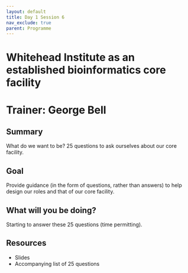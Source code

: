 ```yaml
---
layout: default
title: Day 1 Session 6
nav_exclude: true
parent: Programme
---
```


# Whitehead Institute as an established bioinformatics core facility
# Trainer: George Bell

## Summary
What do we want to be? 25 questions to ask ourselves about our core facility.

## Goal
Provide guidance (in the form of questions, rather than answers) to help design our roles and that of our core facility.

## What will you be doing?
Starting to answer these 25 questions (time permitting).

## Resources
- Slides
- Accompanying list of 25 questions
